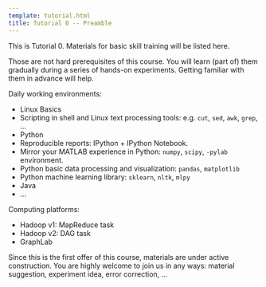 ```yaml
---
template: tutorial.html
title: Tutorial 0 -- Preamble
---
```


This is Tutorial 0.
Materials for basic skill training will be listed here.

Those are not hard prerequisites of this course.
You will learn (part of) them gradually during a series of hands-on experiments.
Getting familiar with them in advance will help.

Daily working environments:

* Linux Basics
* Scripting in shell and Linux text processing tools: e.g. `cut`, `sed`, `awk`, `grep`, ...
* Python
* Reproducible reports: IPython + IPython Notebook.
* Mirror your MATLAB experience in Python: `numpy`, `scipy`, `-pylab` environment.
* Python basic data processing and visualization: `pandas`, `matplotlib`
* Python machine learning library: `sklearn`, `nltk`, `mlpy`
* Java
* ...

Computing platforms:

* Hadoop v1: MapReduce task
* Hadoop v2: DAG task
* GraphLab

Since this is the first offer of this course,
materials are under active construction.
You are highly welcome to join us in any ways:
material suggestion, experiment idea, error correction, ...
